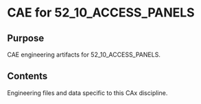 # CAE for 52_10_ACCESS_PANELS

## Purpose
CAE engineering artifacts for 52_10_ACCESS_PANELS.

## Contents
Engineering files and data specific to this CAx discipline.
